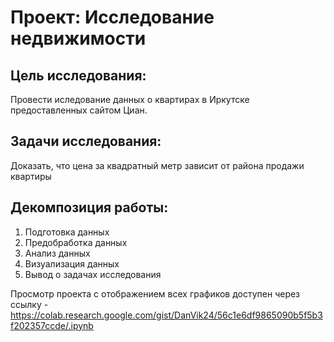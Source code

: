 # Проект: Исследование недвижимости
## Цель исследования:
Провести иследование данных о квартирах в Иркутске предоставленных сайтом Циан.
## Задачи исследования:
Доказать, что цена за квадратный метр зависит от района продажи квартиры 
## Декомпозиция работы:
1. Подготовка данных
2. Предобработка данных
3. Анализ данных
4. Визуализация данных
5. Вывод о задачах исследования
   
Просмотр проекта с отображением всех графиков доступен через ссылку - https://colab.research.google.com/gist/DanVik24/56c1e6df9865090b5f5b3f202357ccde/.ipynb
